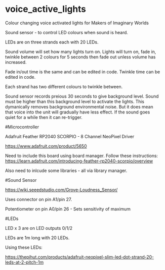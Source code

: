 # voice_active_lights
Colour changing voice activated lights for Makers of Imaginary Worlds

Sound sensor - to control LED colours when sound is heard.
 
LEDs are on three strands each with 20 LEDs.

Sound volume will set how many lights turn on. Lights will turn on, fade in, twinkle between 2 colours for 5 seconds then fade out unless volume has increased.

Fade in/out time is the same and can be edited in code. Twinkle time can be edited in code.

Each strand has two different colours to twinkle between.

Sound sensor records preious 30 seconds to give background level. Sound must be higher than this background level to activate the lights. This dymanically removes background environmental noise. But it does mean that voice into the unit will gradually have less effect. If the sound goes quiet for a while then it can re-trigger.

#Microcontroller

Adafruit Feather RP2040 SCORPIO - 8 Channel NeoPixel Driver

https://www.adafruit.com/product/5650

Need to include this board using board manager.
Follow these instructions:
https://learn.adafruit.com/introducing-feather-rp2040-scorpio/overview

Also need to inlcude some libraries - all via library manager.
    
#Sound Sensor

https://wiki.seeedstudio.com/Grove-Loudness_Sensor/

Uses connector on pin A1/pin 27.
  
Potentiometer on pin A0/pin 26 - Sets sensitivity of maximum

#LEDs

LED x 3 are on LED outputs 0/1/2 

LEDs are 1m long with 20 LEDs.

Using these LEDs:

https://thepihut.com/products/adafruit-neopixel-slim-led-dot-strand-20-leds-at-2-pitch-1m

